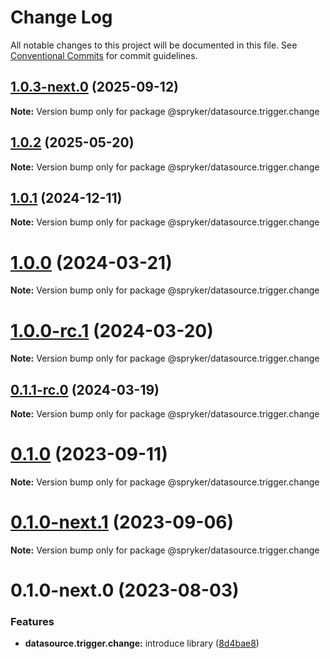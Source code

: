 # Change Log

All notable changes to this project will be documented in this file.
See [Conventional Commits](https://conventionalcommits.org) for commit guidelines.

## [1.0.3-next.0](http://172.31.0.22:9292/spryker-internal-ci/ui-components/compare/@spryker/datasource.trigger.change@1.0.2...@spryker/datasource.trigger.change@1.0.3-next.0) (2025-09-12)

**Note:** Version bump only for package @spryker/datasource.trigger.change





## [1.0.2](http://172.31.0.22:9292/spryker-internal-ci/ui-components/compare/@spryker/datasource.trigger.change@1.0.1...@spryker/datasource.trigger.change@1.0.2) (2025-05-20)

**Note:** Version bump only for package @spryker/datasource.trigger.change





## [1.0.1](http://172.31.0.22:9292/spryker-internal-ci/ui-components/compare/@spryker/datasource.trigger.change@1.0.0...@spryker/datasource.trigger.change@1.0.1) (2024-12-11)

**Note:** Version bump only for package @spryker/datasource.trigger.change





# [1.0.0](https://github.com/spryker/ui-components/compare/@spryker/datasource.trigger.change@1.0.0-rc.1...@spryker/datasource.trigger.change@1.0.0) (2024-03-21)

**Note:** Version bump only for package @spryker/datasource.trigger.change





# [1.0.0-rc.1](https://github.com/spryker/ui-components/compare/@spryker/datasource.trigger.change@0.1.1-rc.0...@spryker/datasource.trigger.change@1.0.0-rc.1) (2024-03-20)

**Note:** Version bump only for package @spryker/datasource.trigger.change





## [0.1.1-rc.0](https://github.com/spryker/ui-components/compare/@spryker/datasource.trigger.change@0.1.0...@spryker/datasource.trigger.change@0.1.1-rc.0) (2024-03-19)

**Note:** Version bump only for package @spryker/datasource.trigger.change





# [0.1.0](https://github.com/spryker/ui-components/compare/@spryker/datasource.trigger.change@0.1.0-next.1...@spryker/datasource.trigger.change@0.1.0) (2023-09-11)

**Note:** Version bump only for package @spryker/datasource.trigger.change





# [0.1.0-next.1](https://github.com/spryker/ui-components/compare/@spryker/datasource.trigger.change@0.1.0-next.0...@spryker/datasource.trigger.change@0.1.0-next.1) (2023-09-06)

**Note:** Version bump only for package @spryker/datasource.trigger.change





# 0.1.0-next.0 (2023-08-03)


### Features

* **datasource.trigger.change:** introduce library ([8d4bae8](https://github.com/spryker/ui-components/commit/8d4bae837700d0c1d21f14eeb3c2c8e9bc3d134d))
